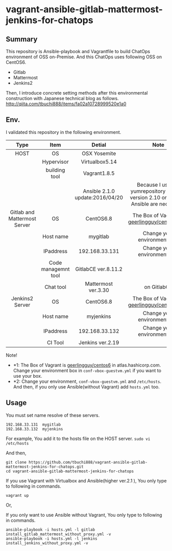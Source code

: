 # vagrant-ansible-gitlab-mattermost-jenkins-for-chatops
## Summary
This repository is Ansible-playbook and Vagrantfile to build ChatOps environment of OSS on-Premise.
And this ChatOps uses following OSS on CentOS6.
- Gitlab
- Mattermost
- Jenkins2

Then,
I introduce concrete setting methods after this environmental construction with Japanese technical blog as follows.
http://qiita.com/tbuchi888/items/fa02a10728999520e1a0

## Env.
I validated this repository in the following environment.

|Type|Item|Detial|Note|
|:-:|:-:|:-:|:-:|
|HOST|OS|OSX Yosemite||
||Hypervisor|Virtualbox5.14||
||building tool|Vagrant1.8.5||
|||Ansible 2.1.0 update:2016/04/20|Because I use the yumrepository module, version 2.10 or more of Ansible are necessary.|
|Gitlab and Mattermost Server|OS|CentOS6.8|The Box of Vagrant is [geerlingguy/centos6](https://atlas.hashicorp.com/geerlingguy/boxes/centos6)(*1)|
||Host name|mygitlab|Change your environment(*2)|
||IPaddress|192.168.33.131|Change your environment(*2)|
||Code managemnt tool|GitlabCE ver.8.11.2||
||Chat tool|Mattermost ver.3.30|on GitlabCE|
|Jenkins2 Server|OS|CentOS6.8|The Box of Vagrant is [geerlingguy/centos6](https://atlas.hashicorp.com/geerlingguy/boxes/centos6)(*1)|
||Host name|myjenkins|Change your environment(*2)|
||IPaddress|192.168.33.132|Change your environment(*2)|
||CI Tool|Jenkins ver.2.19||

Note!
- *1: The Box of Vagrant is [geerlingguy/centos6](https://atlas.hashicorp.com/geerlingguy/boxes/centos6) in atlas.hashicorp.com. Change your environment box in `conf-vbox-guestvm.yml` if you want to use your box.
- *2: Change your environment, `conf-vbox-guestvm.yml` and `/etc/hosts`.
And then, if you only use Ansible(without Vagrant)  add `hosts.yml` too.

## Usage
You must set name resolve of these servers.
```
192.168.33.131  mygitlab
192.168.33.132  myjenkins
```

For example,
You add it to the hosts file on the HOST server.
`sudo vi /etc/hosts`

And then,

```
git clone https://github.com/tbuchi888/vagrant-ansible-gitlab-mattermost-jenkins-for-chatops.git
cd vagrant-ansible-gitlab-mattermost-jenkins-for-chatops
```

If you use Vagrant with Virtualbox and Ansible(higher ver.2.1 ),
You only type to following in commands.

```
vagrant up
```

Or,

If you only want to use Ansible without Vagrant,
You only type to following in commands.

```
ansible-playbook -i hosts.yml -l gitlab install_gitlab_mattermost_without_proxy.yml -v
ansible-playbook -i hosts.yml -l jenkins install_jenkins_without_proxy.yml -v
```
